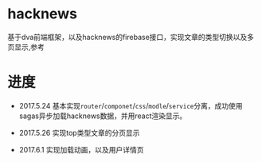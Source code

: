 # hacknews
基于dva前端框架，以及hacknews的firebase接口，实现文章的类型切换以及多页显示,参考

# 进度
- 2017.5.24
  基本实现`router`/`componet`/`css`/`modle`/`service`分离，成功使用sagas异步加载hacknews数据，并用react渲染显示。

- 2017.5.26
  实现top类型文章的分页显示

- 2017.6.1
  实现加载动画，以及用户详情页
